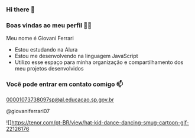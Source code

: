 ### Hi there 👋

### Boas vindas ao meu perfil 🖤💛

Meu nome é Giovani Ferrari

- Estou estudando na Alura
- Estou me desenvolvendo na linguagem JavaScript
- Utilizo esse espaço para minha organização e compartilhamento dos meu projetos desenvolvidos

### Você pode entrar em contato comigo 📫

00001073738097sp@al.educacao.sp.gov.br

@giovaniferrari07

![]https://tenor.com/pt-BR/view/hat-kid-dance-dancing-smug-cartoon-gif-22126176
